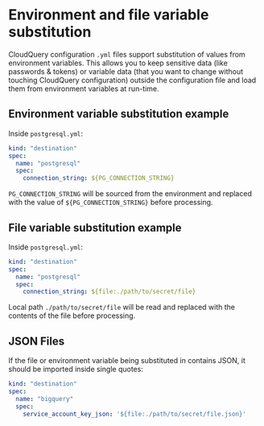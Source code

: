 # Environment and file variable substitution

CloudQuery configuration `.yml` files support substitution of values
from environment variables. This allows you to keep sensitive data (like passwords & tokens) or variable data (that you want to change without touching CloudQuery configuration) outside the configuration file and load them from environment variables at run-time.

## Environment variable substitution example

Inside `postgresql.yml`:

```yaml copy
kind: "destination"
spec:
  name: "postgresql"
  spec:
    connection_string: ${PG_CONNECTION_STRING}
```

`PG_CONNECTION_STRING` will be sourced from the environment and replaced with the value of `${PG_CONNECTION_STRING}` before processing.

## File variable substitution example

Inside `postgresql.yml`:

```yaml copy
kind: "destination"
spec:
  name: "postgresql"
  spec:
    connection_string: ${file:./path/to/secret/file}
```

Local path `./path/to/secret/file` will be read and replaced with the contents of the file before processing.

## JSON Files

If the file or environment variable being substituted in contains JSON, it should be imported inside single quotes:

```yaml copy
kind: "destination"
spec:
  name: "bigquery"
  spec:
    service_account_key_json: '${file:./path/to/secret/file.json}'
```
